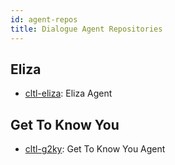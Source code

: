 ```yaml
---
id: agent-repos
title: Dialogue Agent Repositories
---
```


## Eliza
* [cltl-eliza](https://github.com/leolani/cltl-eliza): Eliza Agent

## Get To Know You
* [cltl-g2ky](https://github.com/leolani/cltl-g2ky): Get To Know You Agent
